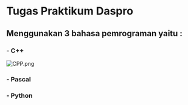 # Tugas Praktikum Daspro
## Menggunakan 3 bahasa pemrograman yaitu :
### - C++ 
![CPP.png](https://cloud.githubusercontent.com/assets/cpp.png)
### - Pascal
### - Python

